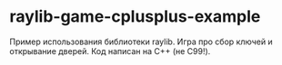 # raylib-game-cplusplus-example
Пример использования библиотеки raylib. Игра про сбор ключей и открывание дверей. Код написан на C++ (не С99!).
